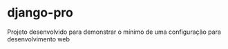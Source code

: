 # django-pro
Projeto desenvolvido para demonstrar o mínimo de uma configuração para desenvolvimento web
